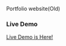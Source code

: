 Portfolio website(Old)


### Live Demo

[Live Demo is Here!](https://shindesharad71.github.io/Youtube-With-ReactJS/)
